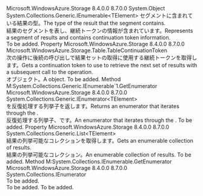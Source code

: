 <Type Name="TableQuerySegment&lt;TElement&gt;" FullName="Microsoft.WindowsAzure.Storage.Table.TableQuerySegment&lt;TElement&gt;">
  <TypeSignature Language="C#" Value="public class TableQuerySegment&lt;TElement&gt; : System.Collections.Generic.IEnumerable&lt;TElement&gt;" />
  <TypeSignature Language="ILAsm" Value=".class public auto ansi beforefieldinit TableQuerySegment`1&lt;TElement&gt; extends System.Object implements class System.Collections.Generic.IEnumerable`1&lt;!TElement&gt;, class System.Collections.IEnumerable" />
  <TypeSignature Language="DocId" Value="T:Microsoft.WindowsAzure.Storage.Table.TableQuerySegment`1" />
  <TypeSignature Language="VB.NET" Value="Public Class TableQuerySegment(Of TElement)&#xA;Implements IEnumerable(Of TElement)" />
  <TypeSignature Language="F#" Value="type TableQuerySegment&lt;'Element&gt; = class&#xA;    interface seq&lt;'Element&gt;&#xA;    interface IEnumerable" />
  <AssemblyInfo>
    <AssemblyName>Microsoft.WindowsAzure.Storage</AssemblyName>
    <AssemblyVersion>8.4.0.0</AssemblyVersion>
    <AssemblyVersion>8.7.0.0</AssemblyVersion>
  </AssemblyInfo>
  <TypeParameters>
    <TypeParameter Name="TElement" />
  </TypeParameters>
  <Base>
    <BaseTypeName>System.Object</BaseTypeName>
  </Base>
  <Interfaces>
    <Interface>
      <InterfaceName>System.Collections.Generic.IEnumerable&lt;TElement&gt;</InterfaceName>
    </Interface>
  </Interfaces>
  <Docs>
    <typeparam name="TElement"><span data-ttu-id="27587-101">セグメントに含まれている結果の型。</span><span class="sxs-lookup"><span data-stu-id="27587-101">The type of the result that the segment contains.</span></span></typeparam>
    <summary>
            <span data-ttu-id="27587-102">結果のセグメントを表し、継続トークンの情報が含まれています。</span><span class="sxs-lookup"><span data-stu-id="27587-102">Represents a segment of results and contains continuation token information.</span></span>
            </summary>
    <remarks>To be added.</remarks>
  </Docs>
  <Members>
    <Member MemberName="ContinuationToken">
      <MemberSignature Language="C#" Value="public Microsoft.WindowsAzure.Storage.Table.TableContinuationToken ContinuationToken { get; }" />
      <MemberSignature Language="ILAsm" Value=".property instance class Microsoft.WindowsAzure.Storage.Table.TableContinuationToken ContinuationToken" />
      <MemberSignature Language="DocId" Value="P:Microsoft.WindowsAzure.Storage.Table.TableQuerySegment`1.ContinuationToken" />
      <MemberSignature Language="VB.NET" Value="Public ReadOnly Property ContinuationToken As TableContinuationToken" />
      <MemberSignature Language="F#" Value="member this.ContinuationToken : Microsoft.WindowsAzure.Storage.Table.TableContinuationToken" Usage="Microsoft.WindowsAzure.Storage.Table.TableQuerySegment&lt;'Element&gt;.ContinuationToken" />
      <MemberType>Property</MemberType>
      <AssemblyInfo>
        <AssemblyName>Microsoft.WindowsAzure.Storage</AssemblyName>
        <AssemblyVersion>8.4.0.0</AssemblyVersion>
        <AssemblyVersion>8.7.0.0</AssemblyVersion>
      </AssemblyInfo>
      <ReturnValue>
        <ReturnType>Microsoft.WindowsAzure.Storage.Table.TableContinuationToken</ReturnType>
      </ReturnValue>
      <Docs>
        <summary>
            <span data-ttu-id="27587-103">次の操作に後続の呼び出しで結果セットの取得に使用する継続トークンを取得します。</span><span class="sxs-lookup"><span data-stu-id="27587-103">Gets a continuation token to use to retrieve the next set of results with a subsequent call to the operation.</span></span>
            </summary>
        <value><span data-ttu-id="27587-104"><see cref="T:Microsoft.WindowsAzure.Storage.Table.TableContinuationToken" /> オブジェクト。</span><span class="sxs-lookup"><span data-stu-id="27587-104">A <see cref="T:Microsoft.WindowsAzure.Storage.Table.TableContinuationToken" /> object.</span></span></value>
        <remarks>To be added.</remarks>
      </Docs>
    </Member>
    <Member MemberName="GetEnumerator">
      <MemberSignature Language="C#" Value="public System.Collections.Generic.IEnumerator&lt;TElement&gt; GetEnumerator ();" />
      <MemberSignature Language="ILAsm" Value=".method public hidebysig newslot virtual instance class System.Collections.Generic.IEnumerator`1&lt;!TElement&gt; GetEnumerator() cil managed" />
      <MemberSignature Language="DocId" Value="M:Microsoft.WindowsAzure.Storage.Table.TableQuerySegment`1.GetEnumerator" />
      <MemberSignature Language="VB.NET" Value="Public Function GetEnumerator () As IEnumerator(Of TElement)" />
      <MemberSignature Language="F#" Value="abstract member GetEnumerator : unit -&gt; System.Collections.Generic.IEnumerator&lt;'Element&gt;&#xA;override this.GetEnumerator : unit -&gt; System.Collections.Generic.IEnumerator&lt;'Element&gt;" Usage="tableQuerySegment.GetEnumerator " />
      <MemberType>Method</MemberType>
      <Implements>
        <InterfaceMember>M:System.Collections.Generic.IEnumerable`1.GetEnumerator</InterfaceMember>
      </Implements>
      <AssemblyInfo>
        <AssemblyName>Microsoft.WindowsAzure.Storage</AssemblyName>
        <AssemblyVersion>8.4.0.0</AssemblyVersion>
        <AssemblyVersion>8.7.0.0</AssemblyVersion>
      </AssemblyInfo>
      <ReturnValue>
        <ReturnType>System.Collections.Generic.IEnumerator&lt;TElement&gt;</ReturnType>
      </ReturnValue>
      <Parameters />
      <Docs>
        <summary>
            <span data-ttu-id="27587-105"><see cref="T:Microsoft.WindowsAzure.Storage.Table.TableQuerySegment`1" /> を反復処理する列挙子を返します。</span><span class="sxs-lookup"><span data-stu-id="27587-105">Returns an enumerator that iterates through the <see cref="T:Microsoft.WindowsAzure.Storage.Table.TableQuerySegment`1" />.</span></span>
            </summary>
        <returns><span data-ttu-id="27587-106">反復処理する列挙子、<see cref="T:Microsoft.WindowsAzure.Storage.Table.TableQuerySegment`1" />です。</span><span class="sxs-lookup"><span data-stu-id="27587-106">An enumerator that iterates through the <see cref="T:Microsoft.WindowsAzure.Storage.Table.TableQuerySegment`1" />.</span></span></returns>
        <remarks>To be added.</remarks>
      </Docs>
    </Member>
    <Member MemberName="Results">
      <MemberSignature Language="C#" Value="public System.Collections.Generic.List&lt;TElement&gt; Results { get; }" />
      <MemberSignature Language="ILAsm" Value=".property instance class System.Collections.Generic.List`1&lt;!TElement&gt; Results" />
      <MemberSignature Language="DocId" Value="P:Microsoft.WindowsAzure.Storage.Table.TableQuerySegment`1.Results" />
      <MemberSignature Language="VB.NET" Value="Public ReadOnly Property Results As List(Of TElement)" />
      <MemberSignature Language="F#" Value="member this.Results : System.Collections.Generic.List&lt;'Element&gt;" Usage="Microsoft.WindowsAzure.Storage.Table.TableQuerySegment&lt;'Element&gt;.Results" />
      <MemberType>Property</MemberType>
      <AssemblyInfo>
        <AssemblyName>Microsoft.WindowsAzure.Storage</AssemblyName>
        <AssemblyVersion>8.4.0.0</AssemblyVersion>
        <AssemblyVersion>8.7.0.0</AssemblyVersion>
      </AssemblyInfo>
      <ReturnValue>
        <ReturnType>System.Collections.Generic.List&lt;TElement&gt;</ReturnType>
      </ReturnValue>
      <Docs>
        <summary>
            <span data-ttu-id="27587-107">結果の列挙可能なコレクションを取得します。</span><span class="sxs-lookup"><span data-stu-id="27587-107">Gets an enumerable collection of results.</span></span>
            </summary>
        <value><span data-ttu-id="27587-108">結果の列挙可能なコレクション。</span><span class="sxs-lookup"><span data-stu-id="27587-108">An enumerable collection of results.</span></span></value>
        <remarks>To be added.</remarks>
      </Docs>
    </Member>
    <Member MemberName="System.Collections.IEnumerable.GetEnumerator">
      <MemberSignature Language="C#" Value="System.Collections.IEnumerator IEnumerable.GetEnumerator ();" />
      <MemberSignature Language="ILAsm" Value=".method hidebysig newslot virtual instance class System.Collections.IEnumerator System.Collections.IEnumerable.GetEnumerator() cil managed" />
      <MemberSignature Language="DocId" Value="M:Microsoft.WindowsAzure.Storage.Table.TableQuerySegment`1.System#Collections#IEnumerable#GetEnumerator" />
      <MemberSignature Language="VB.NET" Value="Function GetEnumerator () As IEnumerator Implements IEnumerable.GetEnumerator" />
      <MemberType>Method</MemberType>
      <Implements>
        <InterfaceMember>M:System.Collections.IEnumerable.GetEnumerator</InterfaceMember>
      </Implements>
      <AssemblyInfo>
        <AssemblyName>Microsoft.WindowsAzure.Storage</AssemblyName>
        <AssemblyVersion>8.4.0.0</AssemblyVersion>
        <AssemblyVersion>8.7.0.0</AssemblyVersion>
      </AssemblyInfo>
      <ReturnValue>
        <ReturnType>System.Collections.IEnumerator</ReturnType>
      </ReturnValue>
      <Parameters />
      <Docs>
        <summary>To be added.</summary>
        <returns>To be added.</returns>
        <remarks>To be added.</remarks>
      </Docs>
    </Member>
  </Members>
</Type>